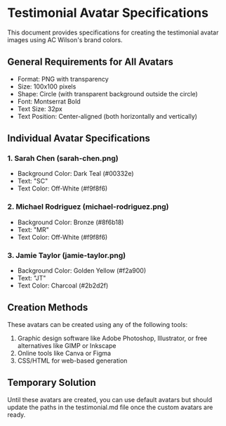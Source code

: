 # Testimonial Avatar Specifications

This document provides specifications for creating the testimonial avatar images using AC Wilson's brand colors.

## General Requirements for All Avatars

- Format: PNG with transparency
- Size: 100x100 pixels
- Shape: Circle (with transparent background outside the circle)
- Font: Montserrat Bold
- Text Size: 32px
- Text Position: Center-aligned (both horizontally and vertically)

## Individual Avatar Specifications

### 1. Sarah Chen (sarah-chen.png)

- Background Color: Dark Teal (#00332e)
- Text: "SC"
- Text Color: Off-White (#f9f8f6)

### 2. Michael Rodriguez (michael-rodriguez.png)

- Background Color: Bronze (#8f6b18)
- Text: "MR"
- Text Color: Off-White (#f9f8f6)

### 3. Jamie Taylor (jamie-taylor.png)

- Background Color: Golden Yellow (#f2a900)
- Text: "JT"
- Text Color: Charcoal (#2b2d2f)

## Creation Methods

These avatars can be created using any of the following tools:

1. Graphic design software like Adobe Photoshop, Illustrator, or free alternatives like GIMP or Inkscape
2. Online tools like Canva or Figma
3. CSS/HTML for web-based generation

## Temporary Solution

Until these avatars are created, you can use default avatars but should update the paths in the testimonial.md file once the custom avatars are ready.

